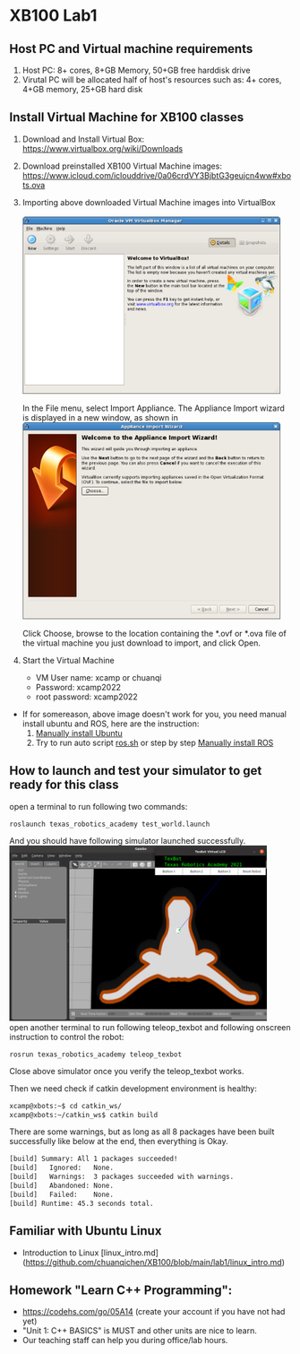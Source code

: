 # XB100 Lab1
## Host PC and Virtual machine requirements
1. Host PC: 8+ cores, 8+GB Memory, 50+GB free harddisk drive 
2. Virutal PC will be allocated half of host's resources such as: 4+ cores, 4+GB memory, 25+GB hard disk

## Install Virtual Machine for XB100 classes

1. Download and Install Virtual Box:  
https://www.virtualbox.org/wiki/Downloads

2. Download preinstalled XB100 Virtual Machine images:  
https://www.icloud.com/iclouddrive/0a06crdVY3BjbtG3geujcn4ww#xbots.ova

3. Importing above downloaded Virtual Machine images into VirtualBox   
   <br><img src="vbox-none-web.png" width=460><br>

   In the File menu, select Import Appliance. The Appliance Import wizard is displayed in a new window, as shown in
   <br><img src="vbox-import-appliance-web.png" width=460><br>

   Click Choose, browse to the location containing the *.ovf or *.ova file of the virtual machine you just download to import, and click Open.

4. Start the Virtual Machine   
   * VM User name: xcamp  or chuanqi
   * Password: xcamp2022
   * root password: xcamp2022

* If for somereason, above image doesn't work for you, you need manual install ubuntu and ROS, here are the instruction: 
  1. [Manually install Ubuntu](https://github.com/chuanqichen/XB100/blob/main/lab1/manual_steps_instructions/install_ubuntu20.04_virtual_box.md)
  2. Try to run auto script [ros.sh](../lab4/ros.sh) or step by step [Manually install ROS](https://github.com/chuanqichen/XB100/blob/main/lab1/manual_steps_instructions/install_ros_step_by_step.md)

## How to launch and test your simulator to get ready for this class
open a terminal to run following two commands:
```
roslaunch texas_robotics_academy test_world.launch 
```
And you should have following simulator launched successfully. <br>
<img src="../lab5/test_world.PNG" width=460><br>
open another terminal to run following teleop_texbot and following onscreen instruction to control the robot:
```
rosrun texas_robotics_academy teleop_texbot
```
Close above simulator once you verify the teleop_texbot works. 

Then we need check if catkin development environment is healthy: 
```
xcamp@xbots:~$ cd catkin_ws/
xcamp@xbots:~/catkin_ws$ catkin build
```
There are some warnings, but as long as all 8 packages have been built successfully like below at the end, then everything is Okay. 
```
[build] Summary: All 1 packages succeeded!                                     
[build]   Ignored:   None.                                                     
[build]   Warnings:  3 packages succeeded with warnings.                       
[build]   Abandoned: None.                                                     
[build]   Failed:    None.                                                     
[build] Runtime: 45.3 seconds total.  
```

## Familiar with Ubuntu Linux 
* Introduction to Linux [linux_intro.md] (https://github.com/chuanqichen/XB100/blob/main/lab1/linux_intro.md) 

## Homework "Learn C++ Programming":
   *  https://codehs.com/go/05A14  (create your account if you have not had yet)
   * "Unit 1: C++ BASICS" is MUST and other units are nice to learn.  
   *  Our teaching staff can help you during office/lab hours.  
